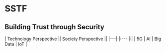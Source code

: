 SSTF
===========================
Building Trust through Security
------------------------------------------------

| Technology Perspective || Society Perspective ||
|---|:|:---:|:|
| 5G | AI | BIg Data | IoT |